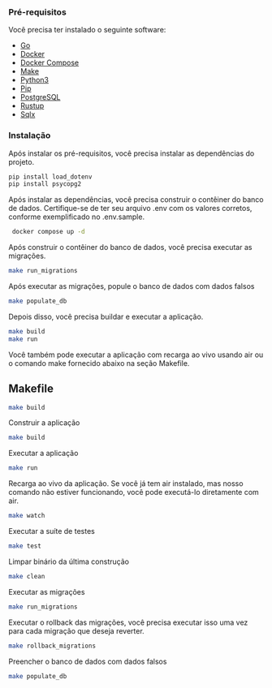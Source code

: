 ### Pré-requisitos

Você precisa ter instalado o seguinte software:

- [Go](https://golang.org/doc/install)
- [Docker](https://docs.docker.com/install/)
- [Docker Compose](https://docs.docker.com/compose/install/)
- [Make](https://www.gnu.org/software/make/)
- [Python3](https://www.python.org/downloads/)
- [Pip](https://pip.pypa.io/en/stable/installation/)
- [PostgreSQL](https://www.postgresql.org/download/)
- [Rustup](https://rustup.rs/)
- [Sqlx](https://github.com/launchbadge/sqlx/blob/main/sqlx-cli/README.md)

### Instalação

Após instalar os pré-requisitos, você precisa instalar as dependências do projeto.

```bash
pip install load_dotenv
pip install psycopg2
```

Após instalar as dependências, você precisa construir o contêiner do banco de dados. Certifique-se de ter seu arquivo .env com os valores corretos, conforme exemplificado no .env.sample.

```bash
 docker compose up -d
```

Após construir o contêiner do banco de dados, você precisa executar as migrações.

```bash
make run_migrations
```

Após executar as migrações, popule o banco de dados com dados falsos

```bash
make populate_db
```

Depois disso, você precisa buildar e executar a aplicação.

```bash
make build
make run
```

Você também pode executar a aplicação com recarga ao vivo usando air ou o comando make fornecido abaixo na seção Makefile.

## Makefile

```bash
make build
```

Construir a aplicação

```bash
make build
```

Executar a aplicação

```bash
make run
```

Recarga ao vivo da aplicação. Se você já tem air instalado, mas nosso comando não estiver funcionando, você pode executá-lo diretamente com air.

```bash
make watch
```

Executar a suíte de testes

```bash
make test
```

Limpar binário da última construção

```bash
make clean
```

Executar as migrações

```bash
make run_migrations
```

Executar o rollback das migrações, você precisa executar isso uma vez para cada migração que deseja reverter.

```bash
make rollback_migrations
```

Preencher o banco de dados com dados falsos

```bash
make populate_db
```